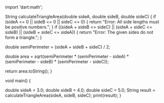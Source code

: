 import 'dart:math';

String calculateTriangleArea(double sideA, double sideB, double sideC) {
  if (sideA <= 0 || sideB <= 0 || sideC <= 0) {
    return "Error: All side lengths must be positive numbers.";
  }
  if ((sideA + sideB <= sideC) || (sideA + sideC <= sideB) || (sideB + sideC <= sideA)) {
    return "Error: The given sides do not form a triangle.";
  }

 
  double semiPerimeter = (sideA + sideB + sideC) / 2;

  double area = sqrt(semiPerimeter * (semiPerimeter - sideA) * (semiPerimeter - sideB) * (semiPerimeter - sideC));

 
  return area.toString();
}

void main() {
  
  double sideA = 3.0;
  double sideB = 4.0;
  double sideC = 5.0;
  String result = calculateTriangleArea(sideA, sideB, sideC);
  print(result); 
}
